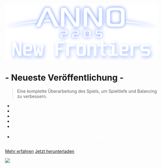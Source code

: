 ![logo](../_media/2205_newfrontiers_logo.png)

# - Neueste Veröffentlichung -

> <span style='color: var(--theme-color);'>Eine komplette Überarbeitung des Spiels, um Spieltiefe und Balancing zu verbessern.</span>


- <span style='color: white;'>&#x2022; Neue Mars Region</span>
- <span style='color: white;'>&#x2022; Neue Arktis Tier 3 Bevölkerung</span>
- <span style='color: white;'>&#x2022; Komplette Überarbeitung aller Produktionsketten</span>
- <span style='color: white;'>&#x2022; 9 neue Produkte und mehrere überarbeitete bestehende Produkte</span>
- <span style='color: white;'>&#x2022; Erhöhte Komplexität bei der Interaktion zwischen bestehenden Regionen</span>
- <span style='color: white;'>&#x2022; Nachhaltige Überarbeitung des Technologie-Nexus sowie der Orbitalstation</span>

[Mehr erfahren](/de/Anno2205/Anno2205NewFrontiers.md)
[Jetzt herunterladen](https://github.com/Taludas/Anno2205-NewFrontiers/releases/latest/download/Anno2205_NewFrontiers.zip)

<!-- background image -->

![](_media/bg.png)